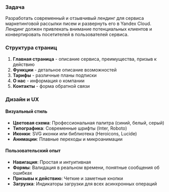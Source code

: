 ### Задача
Разработать современный и отзывчивый лендинг для сервиса маркетинговой рассылки писем и развернуть его в Yandex Cloud. Лендинг должен привлекать внимание потенциальных клиентов и конвертировать посетителей в пользователей сервиса.

### Структура страниц
1. **Главная страница** - описание сервиса, преимущества, призыв к действию
2. **Функции** - детальное описание возможностей
3. **Тарифы** - различные планы подписки
4. **О нас** - информация о компании
5. **Контакты** - форма обратной связи

### Дизайн и UX

#### Визуальный стиль
- **Цветовая схема**: Профессиональная палитра (синий, белый, серый)
- **Типографика**: Современные шрифты (Inter, Roboto)
- **Иконки**: SVG иконки или библиотека (Heroicons, Lucide)
- **Анимации**: Плавные переходы и микроанимации

#### Пользовательский опыт
- **Навигация**: Простая и интуитивная
- **Формы**: Валидация в реальном времени, понятные сообщения об ошибках
- **Призывы к действию**: Четкие и заметные кнопки
- **Загрузка**: Индикаторы загрузки для всех асинхронных операций